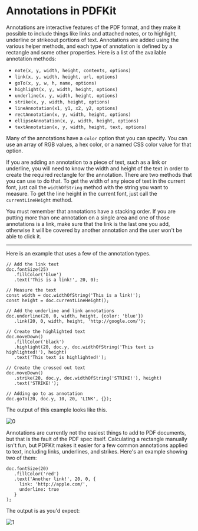 # Annotations in PDFKit

Annotations are interactive features of the PDF format, and they make it
possible to include things like links and attached notes, or to highlight,
underline or strikeout portions of text. Annotations are added using the
various helper methods, and each type of annotation is defined by a rectangle
and some other properties. Here is a list of the available annotation methods:

* `note(x, y, width, height, contents, options)`
* `link(x, y, width, height, url, options)`
* `goTo(x, y, w, h, name, options)`
* `highlight(x, y, width, height, options)`
* `underline(x, y, width, height, options)`
* `strike(x, y, width, height, options)`
* `lineAnnotation(x1, y1, x2, y2, options)`
* `rectAnnotation(x, y, width, height, options)`
* `ellipseAnnotation(x, y, width, height, options)`
* `textAnnotation(x, y, width, height, text, options)`

Many of the annotations have a `color` option that you can specify. You can
use an array of RGB values, a hex color, or a named CSS color value for that
option.

If you are adding an annotation to a piece of text, such as a link or
underline, you will need to know the width and height of the text in order to
create the required rectangle for the annotation. There are two methods that
you can use to do that. To get the width of any piece of text in the current
font, just call the `widthOfString` method with the string you want to
measure. To get the line height in the current font, just call the
`currentLineHeight` method.

You must remember that annotations have a stacking order. If you are putting
more than one annotation on a single area and one of those annotations is a
link, make sure that the link is the last one you add, otherwise it will be
covered by another annotation and the user won't be able to click it.

* * *

Here is an example that uses a few of the annotation types.

    // Add the link text
    doc.fontSize(25)
       .fillColor('blue')
       .text('This is a link!', 20, 0);

    // Measure the text
    const width = doc.widthOfString('This is a link!');
    const height = doc.currentLineHeight();

    // Add the underline and link annotations
    doc.underline(20, 0, width, height, {color: 'blue'})
       .link(20, 0, width, height, 'http://google.com/');

    // Create the highlighted text
    doc.moveDown()
       .fillColor('black')
       .highlight(20, doc.y, doc.widthOfString('This text is highlighted!'), height)
       .text('This text is highlighted!');

    // Create the crossed out text
    doc.moveDown()
       .strike(20, doc.y, doc.widthOfString('STRIKE!'), height)
       .text('STRIKE!');

    // Adding go to as annotation
    doc.goTo(20, doc.y, 10, 20, 'LINK', {});

The output of this example looks like this.

![0](images/annotations.png)

Annotations are currently not the easiest things to add to PDF documents, but
that is the fault of the PDF spec itself. Calculating a rectangle manually isn't
fun, but PDFKit makes it easier for a few common annotations applied to text, including
links, underlines, and strikes.  Here's an example showing two of them:

    doc.fontSize(20)
       .fillColor('red')
       .text('Another link!', 20, 0, {
         link: 'http://apple.com/',
         underline: true
       }
    );

The output is as you'd expect:

![1]()
